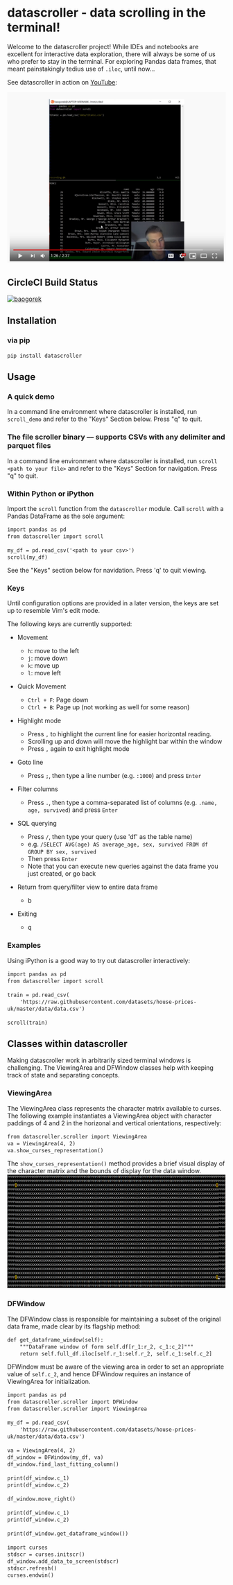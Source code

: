datascroller - data scrolling in the terminal!
==============================================================================

Welcome to the datascroller project! While IDEs and notebooks are excellent
for interactive data exploration, there will always be some of us who prefer
to stay in the terminal. For exploring Pandas data frames, that meant
painstakingly tedius use of `.iloc`, until now...

See datascroller in action on [YouTube](http://www.youtube.com/watch?v=mewJAcurJPg):

[![datascroller](resources/datascroller_video.png)](http://www.youtube.com/watch?v=mewJAcurJPg "datascroller")

## CircleCI Build Status
[![baogorek](https://circleci.com/gh/baogorek/datascroller/tree/circle-ci.svg?style=svg)](https://circleci.com/gh/baogorek/datascroller/tree/circle-ci.svg?style=svg)

## Installation
### via pip
```
pip install datascroller
```

## Usage

### A quick demo
In a command line environment where datascroller is installed, run
`scroll_demo` and refer to the "Keys" Section below. Press "q" to quit.

### The file scroller binary –– supports CSVs with any delimiter and parquet files
In a command line environment where datascroller is installed, run
`scroll <path to your file>` and refer to the "Keys" Section for navigation.
Press "q" to quit.

### Within Python or iPython
Import the `scroll` function from the `datascroller` module.
Call `scroll` with a Pandas DataFrame as the sole argument:

```
import pandas as pd
from datascroller import scroll

my_df = pd.read_csv('<path to your csv>')
scroll(my_df)
```

See the "Keys" section below for navidation. Press 'q' to quit viewing.

### Keys
Until configuration options are provided in a later version, the keys are set
up to resemble Vim's edit mode.

The following keys are currently supported:

- Movement
  + `h`: move to the left
  + `j`: move down
  + `k`: move up
  + `l`: move left

- Quick Movement
  + `Ctrl + F`: Page down
  + `Ctrl + B`: Page up (not working as well for some reason)

- Highlight mode
  + Press `,` to highlight the current line for easier horizontal reading.
  + Scrolling up and down will move the highlight bar within the window
  + Press `,` again to exit highlight mode

- Goto line
  + Press `;`, then type a line number (e.g. `:1000`) and press `Enter`

- Filter columns
  + Press `.`, then type a comma-separated list of columns (e.g. `.name, age, survived`) and press `Enter`

- SQL querying
  + Press `/`, then type your query (use 'df' as the table name)
  + e.g. `/SELECT AVG(age) AS average_age, sex, survived FROM df GROUP BY sex, survived`
  + Then press `Enter`
  + Note that you can execute new queries against the data frame you just created, or go back

- Return from query/filter view to entire data frame
  + b

- Exiting
  + q

### Examples

Using iPython is a good way to try out datascroller interactively:
```
import pandas as pd
from datascroller import scroll

train = pd.read_csv(
    'https://raw.githubusercontent.com/datasets/house-prices-uk/master/data/data.csv')

scroll(train)
```

## Classes within datascroller

Making datascroller work in arbitrarily sized terminal windows is challenging.
The ViewingArea and DFWindow classes help with keeping track of state and
separating concepts.

### ViewingArea

The ViewingArea class represents the character matrix available to curses. The
following example instantiates a ViewingArea object with character paddings
of 4 and 2 in the horizonal and vertical orientations, respectively:

```
from datascroller.scroller import ViewingArea
va = ViewingArea(4, 2)
va.show_curses_representation()
```

The `show_curses_representation()` method provides a brief visual display of
the character matrix and the bounds of display for the data window.
![](resources/show_curses_representation.png)

### DFWindow

The DFWindow class is responsible for maintaining a subset of the original data
frame, made clear by its flagship method:
```
def get_dataframe_window(self):
    """DataFrame window of form self.df[r_1:r_2, c_1:c_2]"""
    return self.full_df.iloc[self.r_1:self.r_2, self.c_1:self.c_2]
```
DFWindow must be aware of the viewing area in order to set an appropriate value
of `self.c_2`, and hence DFWindow requires an instance of ViewingArea for
initialization.
```
import pandas as pd
from datascroller.scroller import DFWindow
from datascroller.scroller import ViewingArea

my_df = pd.read_csv(
    'https://raw.githubusercontent.com/datasets/house-prices-uk/master/data/data.csv')

va = ViewingArea(4, 2)
df_window = DFWindow(my_df, va)
df_window.find_last_fitting_column()

print(df_window.c_1)
print(df_window.c_2)

df_window.move_right()

print(df_window.c_1)
print(df_window.c_2)

print(df_window.get_dataframe_window())

import curses
stdscr = curses.initscr()
df_window.add_data_to_screen(stdscr)
stdscr.refresh()
curses.endwin()
```
